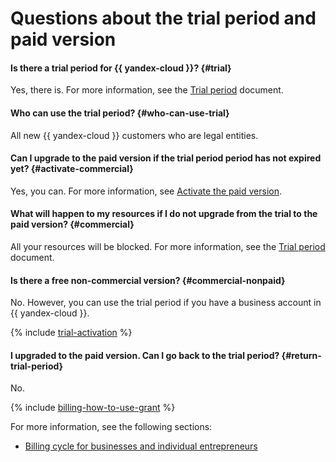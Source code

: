 # Questions about the trial period and paid version


#### Is there a trial period for {{ yandex-cloud }}? {#trial}

Yes, there is. For more information, see the [Trial period](../../getting-started/free-trial/concepts/quickstart.md) document.

#### Who can use the trial period? {#who-can-use-trial}

All new {{ yandex-cloud }} customers who are legal entities.

#### Can I upgrade to the paid version if the trial period period has not expired yet? {#activate-commercial}

Yes, you can. For more information, see [Activate the paid version](../../billing/operations/activate-commercial.md).

#### What will happen to my resources if I do not upgrade from the trial to the paid version? {#commercial}

All your resources will be blocked. For more information, see the [Trial period](../../getting-started/free-trial/concepts/quickstart.md) document.

#### Is there a free non-commercial version? {#commercial-nonpaid}

No. However, you can use the trial period if you have a business account in {{ yandex-cloud }}.

{% include [trial-activation](../../billing/_includes/trial-activation.md) %}

#### I upgraded to the paid version. Can I go back to the trial period? {#return-trial-period}

No.

{% include [billing-how-to-use-grant](../../_includes/billing-how-to-use-grant.md) %}

For more information, see the following sections:
- [Billing cycle for businesses and individual entrepreneurs](../../billing/payment/billing-cycle-business.md)